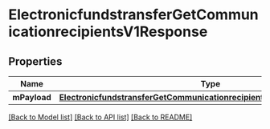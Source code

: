 # ElectronicfundstransferGetCommunicationrecipientsV1Response

## Properties
Name | Type | Description | Notes
------------ | ------------- | ------------- | -------------
**mPayload** | [**ElectronicfundstransferGetCommunicationrecipientsV1ResponseMPayload***](ElectronicfundstransferGetCommunicationrecipientsV1ResponseMPayload.md) |  | 

[[Back to Model list]](../README.md#documentation-for-models) [[Back to API list]](../README.md#documentation-for-api-endpoints) [[Back to README]](../README.md)



